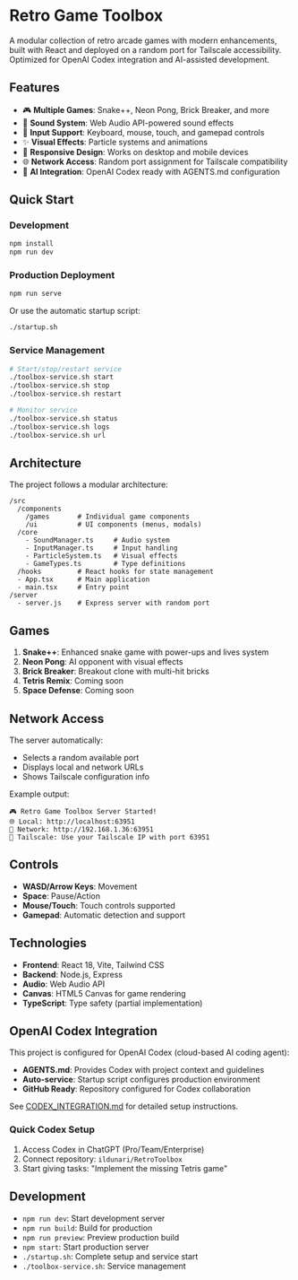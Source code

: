 # Retro Game Toolbox

A modular collection of retro arcade games with modern enhancements, built with React and deployed on a random port for Tailscale accessibility. Optimized for OpenAI Codex integration and AI-assisted development.

## Features

- 🎮 **Multiple Games**: Snake++, Neon Pong, Brick Breaker, and more
- 🎵 **Sound System**: Web Audio API-powered sound effects  
- 🎯 **Input Support**: Keyboard, mouse, touch, and gamepad controls
- ✨ **Visual Effects**: Particle systems and animations
- 📱 **Responsive Design**: Works on desktop and mobile devices
- 🌐 **Network Access**: Random port assignment for Tailscale compatibility
- 🤖 **AI Integration**: OpenAI Codex ready with AGENTS.md configuration

## Quick Start

### Development
```bash
npm install
npm run dev
```

### Production Deployment
```bash
npm run serve
```

Or use the automatic startup script:
```bash
./startup.sh
```

### Service Management
```bash
# Start/stop/restart service
./toolbox-service.sh start
./toolbox-service.sh stop
./toolbox-service.sh restart

# Monitor service
./toolbox-service.sh status
./toolbox-service.sh logs
./toolbox-service.sh url
```

## Architecture

The project follows a modular architecture:

```
/src
  /components
    /games       # Individual game components
    /ui          # UI components (menus, modals)
  /core
    - SoundManager.ts     # Audio system
    - InputManager.ts     # Input handling
    - ParticleSystem.ts   # Visual effects
    - GameTypes.ts        # Type definitions
  /hooks         # React hooks for state management
  - App.tsx      # Main application
  - main.tsx     # Entry point
/server
  - server.js    # Express server with random port
```

## Games

1. **Snake++**: Enhanced snake game with power-ups and lives system
2. **Neon Pong**: AI opponent with visual effects
3. **Brick Breaker**: Breakout clone with multi-hit bricks
4. **Tetris Remix**: Coming soon
5. **Space Defense**: Coming soon

## Network Access

The server automatically:
- Selects a random available port
- Displays local and network URLs
- Shows Tailscale configuration info

Example output:
```
🎮 Retro Game Toolbox Server Started!
🌐 Local: http://localhost:63951
🔗 Network: http://192.168.1.36:63951
📱 Tailscale: Use your Tailscale IP with port 63951
```

## Controls

- **WASD/Arrow Keys**: Movement
- **Space**: Pause/Action
- **Mouse/Touch**: Touch controls supported
- **Gamepad**: Automatic detection and support

## Technologies

- **Frontend**: React 18, Vite, Tailwind CSS
- **Backend**: Node.js, Express
- **Audio**: Web Audio API
- **Canvas**: HTML5 Canvas for game rendering
- **TypeScript**: Type safety (partial implementation)

## OpenAI Codex Integration

This project is configured for OpenAI Codex (cloud-based AI coding agent):

- **AGENTS.md**: Provides Codex with project context and guidelines
- **Auto-service**: Startup script configures production environment
- **GitHub Ready**: Repository configured for Codex collaboration

See [CODEX_INTEGRATION.md](CODEX_INTEGRATION.md) for detailed setup instructions.

### Quick Codex Setup
1. Access Codex in ChatGPT (Pro/Team/Enterprise)
2. Connect repository: `ildunari/RetroToolbox`
3. Start giving tasks: "Implement the missing Tetris game"

## Development

- `npm run dev`: Start development server
- `npm run build`: Build for production
- `npm run preview`: Preview production build
- `npm start`: Start production server
- `./startup.sh`: Complete setup and service start
- `./toolbox-service.sh`: Service management